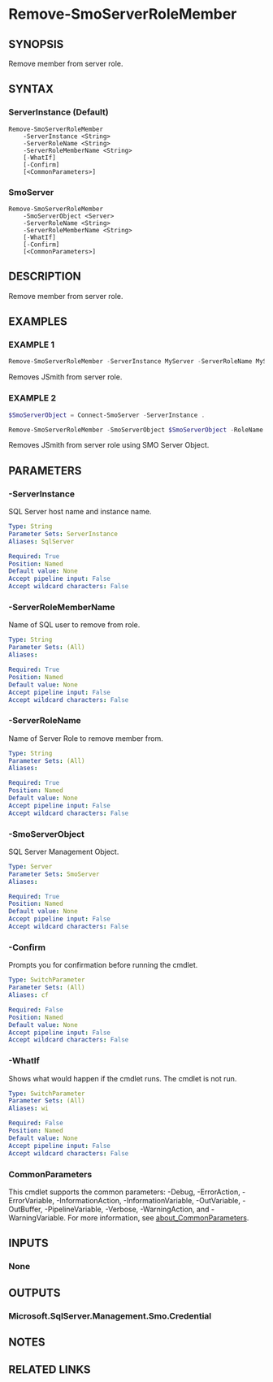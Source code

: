 ﻿---
external help file: SqlServerTools-help.xml
Module Name: SqlServerTools
online version:
schema: 2.0.0
---

# Remove-SmoServerRoleMember

## SYNOPSIS
Remove member from server role.

## SYNTAX

### ServerInstance (Default)
```
Remove-SmoServerRoleMember
	-ServerInstance <String>
	-ServerRoleName <String>
	-ServerRoleMemberName <String>
	[-WhatIf]
	[-Confirm]
	[<CommonParameters>]
```

### SmoServer
```
Remove-SmoServerRoleMember
	-SmoServerObject <Server>
	-ServerRoleName <String>
	-ServerRoleMemberName <String>
	[-WhatIf]
	[-Confirm]
	[<CommonParameters>]
```

## DESCRIPTION
Remove member from server role.

## EXAMPLES

### EXAMPLE 1
```powershell
Remove-SmoServerRoleMember -ServerInstance MyServer -ServerRoleName MyServerRole -ServerRoleMemberName JSmith
```

Removes JSmith from server role.

### EXAMPLE 2
```powershell
$SmoServerObject = Connect-SmoServer -ServerInstance .

Remove-SmoServerRoleMember -SmoServerObject $SmoServerObject -RoleName MyServerRole -ServerRoleMemberName JSmith
```

Removes JSmith from server role using SMO Server Object.

## PARAMETERS

### -ServerInstance
SQL Server host name and instance name.

```yaml
Type: String
Parameter Sets: ServerInstance
Aliases: SqlServer

Required: True
Position: Named
Default value: None
Accept pipeline input: False
Accept wildcard characters: False
```

### -ServerRoleMemberName
Name of SQL user to remove from role.

```yaml
Type: String
Parameter Sets: (All)
Aliases:

Required: True
Position: Named
Default value: None
Accept pipeline input: False
Accept wildcard characters: False
```

### -ServerRoleName
Name of Server Role to remove member from.

```yaml
Type: String
Parameter Sets: (All)
Aliases:

Required: True
Position: Named
Default value: None
Accept pipeline input: False
Accept wildcard characters: False
```

### -SmoServerObject
SQL Server Management Object.

```yaml
Type: Server
Parameter Sets: SmoServer
Aliases:

Required: True
Position: Named
Default value: None
Accept pipeline input: False
Accept wildcard characters: False
```

### -Confirm
Prompts you for confirmation before running the cmdlet.

```yaml
Type: SwitchParameter
Parameter Sets: (All)
Aliases: cf

Required: False
Position: Named
Default value: None
Accept pipeline input: False
Accept wildcard characters: False
```

### -WhatIf
Shows what would happen if the cmdlet runs.
The cmdlet is not run.

```yaml
Type: SwitchParameter
Parameter Sets: (All)
Aliases: wi

Required: False
Position: Named
Default value: None
Accept pipeline input: False
Accept wildcard characters: False
```

### CommonParameters
This cmdlet supports the common parameters: -Debug, -ErrorAction, -ErrorVariable, -InformationAction, -InformationVariable, -OutVariable, -OutBuffer, -PipelineVariable, -Verbose, -WarningAction, and -WarningVariable. For more information, see [about_CommonParameters](http://go.microsoft.com/fwlink/?LinkID=113216).

## INPUTS

### None

## OUTPUTS

### Microsoft.SqlServer.Management.Smo.Credential

## NOTES

## RELATED LINKS

